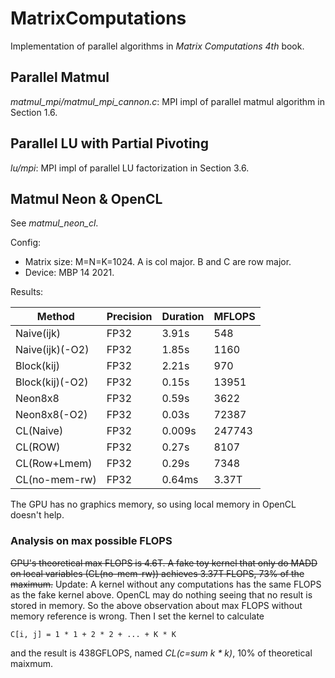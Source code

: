 # MatrixComputations
Implementation of parallel algorithms in *Matrix Computations 4th* book.

## Parallel Matmul
*matmul_mpi/matmul_mpi_cannon.c*: MPI impl of parallel matmul algorithm in Section 1.6.

## Parallel LU with Partial Pivoting
*lu/mpi*: MPI impl of parallel LU factorization in Section 3.6.

## Matmul Neon & OpenCL
See *matmul\_neon\_cl*.

Config:
* Matrix size: M=N=K=1024. A is col major. B and C are row major.
* Device: MBP 14 2021.

Results:

| Method          | Precision | Duration | MFLOPS |
| ------          | --------- | -------- | ------ |
| Naive(ijk)      | FP32      | 3.91s    | 548    |
| Naive(ijk)(-O2) | FP32      | 1.85s    | 1160   |
| Block(kij)      | FP32      | 2.21s    | 970    |
| Block(kij)(-O2) | FP32      | 0.15s    | 13951  |
| Neon8x8         | FP32      | 0.59s    | 3622   |
| Neon8x8(-O2)    | FP32      | 0.03s    | 72387  |
| CL(Naive)       | FP32      | 0.009s   | 247743 |
| CL(ROW)         | FP32      | 0.27s    | 8107   |
| CL(Row+Lmem)    | FP32      | 0.29s    | 7348   |
| CL(no-mem-rw)   | FP32      | 0.64ms   | 3.37T  |

The GPU has no graphics memory, so using local memory in OpenCL doesn't help.

### Analysis on max possible FLOPS
~~GPU's theoretical max FLOPS is 4.6T. A fake toy kernel that only do MADD on local variables (CL(no-mem-rw)) achieves 3.37T FLOPS, 73% of the maximum.~~
Update: A kernel without any computations has the same FLOPS as the fake kernel above. OpenCL may do nothing seeing that no result is stored in memory. So the above observation about max FLOPS without memory reference is wrong.
Then I set the kernel to calculate 
```
C[i, j] = 1 * 1 + 2 * 2 + ... + K * K
```
and the result is 438GFLOPS, named *CL(c=sum k \* k)*, 10% of theoretical maixmum.